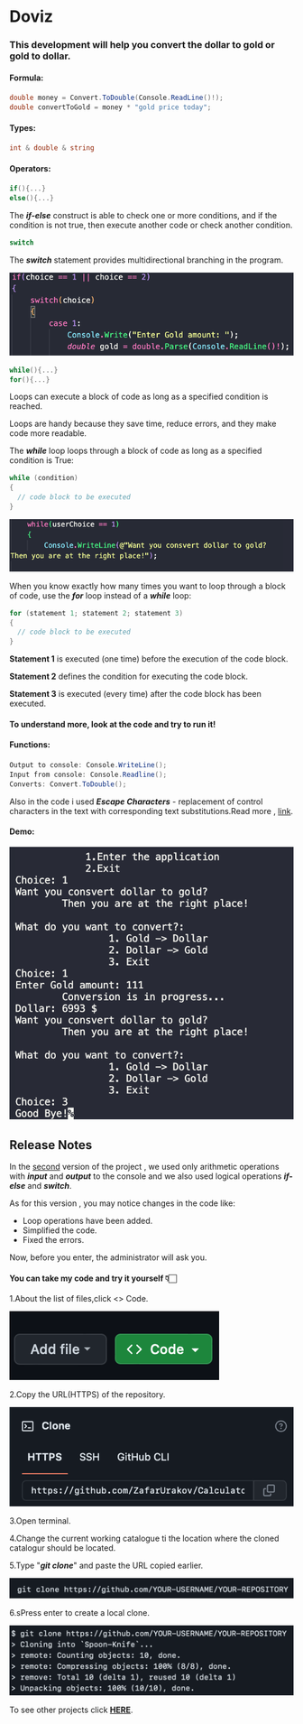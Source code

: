 # Doviz
### This development will help you convert the dollar to gold or gold to dollar.
  
#### Formula:
```C#
double money = Convert.ToDouble(Console.ReadLine()!);
double convertToGold = money * "gold price today";
```
#### Types:
```C#
int & double & string 
```
#### Operators:
```C#
if(){...}
else(){...}
```
The ***if-else*** construct is able to check one or more conditions, and if the condition is not true, then execute another code or check another condition.
```C#
switch
```
The ***switch*** statement provides multidirectional branching in the program.

![](./demo/demo5.png)

```C#
while(){...}
for(){...}
```
Loops can execute a block of code as long as a specified condition is reached.

Loops are handy because they save time, reduce errors, and they make code more readable.

The ***while*** loop loops through a block of code as long as a specified condition is True:
```C#
while (condition) 
{
  // code block to be executed
}
```
![](./demo/demo6.png)

When you know exactly how many times you want to loop through a block of code, use the ***for*** loop instead of a ***while*** loop:
```C#
for (statement 1; statement 2; statement 3) 
{
  // code block to be executed
}
```

**Statement 1** is executed (one time) before the execution of the code block.

**Statement 2** defines the condition for executing the code block.

**Statement 3** is executed (every time) after the code block has been executed.

#### To understand more, look at the code  and try to run it!

#### Functions:
```C#
Output to console: Console.WriteLine();
Input from console: Console.Readline();
Converts: Convert.ToDouble();
```
Also in the code i used ***Escape Characters*** - replacement of control characters in the text with corresponding text substitutions.Read more , [link](https://codebuns.com/csharp-basics/escape-sequences/).
#### Demo:

![](demo/demo0.1.png)

## Release Notes
In the [second](https://github.com/ZafarUrakov/Doviz/tree/releases/v2.0) version of the project , we used only arithmetic operations with ***input*** and ***output*** to the console and we also used logical operations ***if-else*** and ***switch***.

As for this version , you may notice changes in the code like:

- Loop operations have been added.
- Simplified the code.
- Fixed the errors.

Now, before you enter, the administrator will ask you.

####  You can take my code and try it yourself 👇🏻

1.About the list of files,click <> Code.

![](./demo/demo1.png)

2.Copy the URL(HTTPS) of the repository.

![](demo/demo2.png)

3.Open terminal.

4.Change the current working catalogue ti the location where the cloned catalogur should be located.

5.Type "***git clone***" and paste the URL copied earlier.

![](demo/demo3.png)

6.sPress enter to create a local clone.

![](demo/demo4.png)

To see other projects click **[HERE](https://github.com/ZafarUrakov)**.